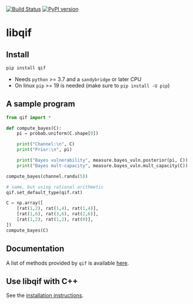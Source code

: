 [![Build Status](https://github.com/chatziko/libqif/workflows/build/badge.svg)](https://github.com/chatziko/libqif/actions)
[![PyPI version](https://badge.fury.io/py/qif.svg)](https://badge.fury.io/py/qif)

# libqif

## Install

```bash
pip install qif
```

- Needs `python` >= 3.7 and a `sandybridge` or later CPU
- On linux `pip` >= 19 is needed (make sure to `pip install -U pip`)


## A sample program

```python
from qif import *

def compute_bayes(C):
	pi = probab.uniform(C.shape[0])

	print("Channel:\n", C)
	print("Prior:\n", pi)

	print("Bayes vulnerability", measure.bayes_vuln.posterior(pi, C))
	print("Bayes mult-capacity", measure.bayes_vuln.mult_capacity(C))

compute_bayes(channel.randu(5))

# same, but using rational arithmetic
qif.set_default_type(qif.rat)

C = np.array([
	[rat(1,2), rat(1,4), rat(1,4)],
	[rat(1,6), rat(3,6), rat(2,6)],
	[rat(1,2), rat(1,2), rat(0)],
])
compute_bayes(C)
```

## Documentation

A list of methods provided by `qif` is available [here](http://chatziko.github.io/libqif/).

## Use libqif with C++

See the [installation instructions](INSTALL.md).
